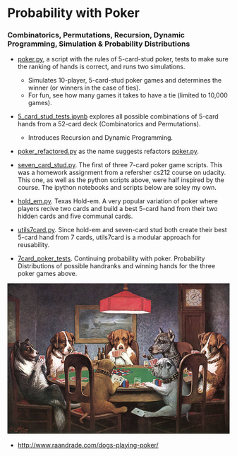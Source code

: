 # Probability with Poker

### Combinatorics, Permutations, Recursion, Dynamic Programming, Simulation & Probability Distributions
 
- [poker.py](poker.py), a script with the rules of 5-card-stud poker, tests to make sure the ranking of hands is correct, and runs two simulations. 
    + Simulates 10-player, 5-card-stud poker games and determines the winner (or winners in the case of ties).
    + For fun, see how many games it takes to have a tie (limited to 10,000 games).
    
- [5_card_stud_tests.ipynb](5_card_stud_tests.ipynb) explores all possible combinations of 5-card hands from a 52-card deck (Combinatorics and Permutations).  
    + Introduces Recursion and Dynamic Programming. 
    
- [poker_refactored.py](poker_refactored.py) as the name suggests refactors [poker.py](poker.py).

- [seven_card_stud.py](seven_card_stud.py). The first of three 7-card poker game scripts.  This was a homework assignment from a refersher cs212 course on udacity.  This one, as well as the python scripts above, were half inspired by the course. The ipython notebooks and scripts below are soley my own.

- [hold_em.py](hold_em.py). Texas Hold-em.  A very popular variation of poker where players recive two cards and build a best 5-card hand from their two hidden cards and five communal cards.

- [utils7card.py](utils7card.py).  Since hold-em and seven-card stud both create their best 5-card hand from 7 cards, utils7card is a modular approach for reusability. 

- [7card_poker_tests](7card_poker_tests).  Continuing probability with poker.   Probability Distributions of possible handranks and winning hands for the three poker games above.  

![](../images/a_friend_in_need.jpg?raw=true)
- http://www.raandrade.com/dogs-playing-poker/